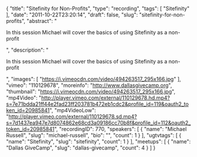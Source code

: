 {
  "title": "Sitefinity for Non-Profits",
  "type": "recording",
  "tags": [
    "Sitefinity"
  ],
  "date": "2011-10-22T23:20:14",
  "draft": false,
  "slug": "sitefinity-for-non-profits",
  "abstract": "<p>In this session Michael will cover the basics of using Sitefinity as a non-profit</p>",
  "description": "<p>In this session Michael will cover the basics of using Sitefinity as a non-profit</p>",
  "images": [
    "https://i.vimeocdn.com/video/494263517_295x166.jpg"
  ],
  "vimeo": "110129678",
  "moreinfo": "http://www.dallasgivecamp.org",
  "thumbnail": "https://i.vimeocdn.com/video/494263517_295x166.jpg",
  "mp4Video": "http://player.vimeo.com/external/110129678.hd.mp4?s=7e71bdda21ff44e2fad23ff203781b472eb1cdc2&profile_id=119&oauth2_token_id=20985841",
  "mp4VideoLow": "http://player.vimeo.com/external/110129678.sd.mp4?s=7d1437ea947e7d8074862e68cd3a09186cc70b8f&profile_id=112&oauth2_token_id=20985841",
  "recordingID": 770,
  "speakers": [
    {
      "name": "Michael Russell",
      "slug": "michael-russell",
      "bio": "",
      "count": 1
    }
  ],
  "ugtvtags": [
    {
      "name": "Sitefinity",
      "slug": "sitefinity",
      "count": 1
    }
  ],
  "meetups": [
    {
      "name": "Dallas GiveCamp",
      "slug": "dallas-givecamp",
      "count": 4
    }
  ]
}